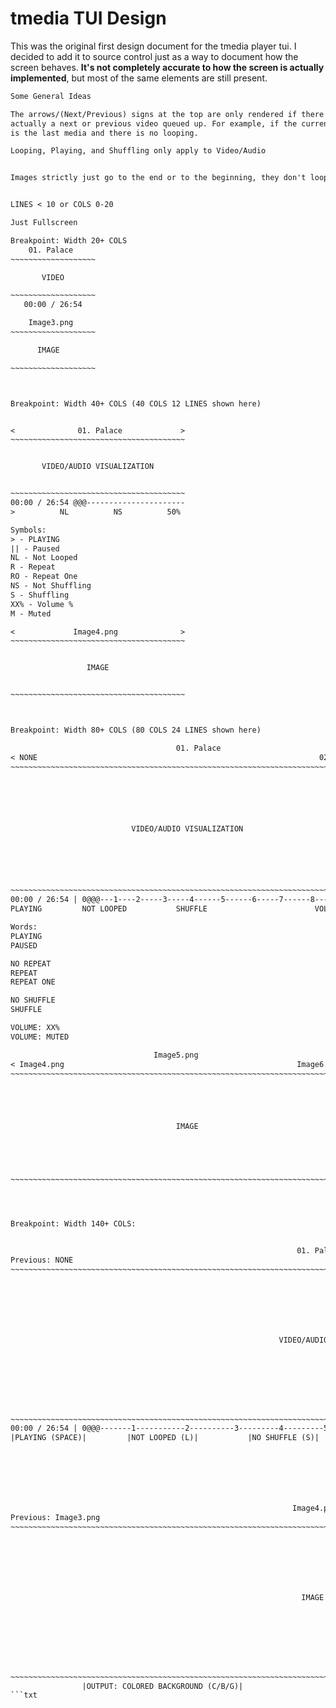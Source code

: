 # tmedia TUI Design

This was the original first design document for the tmedia player tui. I decided
to add it to source control just as a way to document how the screen behaves.
**It's not completely accurate to how the screen is actually implemented**,
but most of the same elements are still present.

```txt
Some General Ideas

The arrows/(Next/Previous) signs at the top are only rendered if there is
actually a next or previous video queued up. For example, if the current media
is the last media and there is no looping.

Looping, Playing, and Shuffling only apply to Video/Audio


Images strictly just go to the end or to the beginning, they don't loop at all


LINES < 10 or COLS 0-20

Just Fullscreen

Breakpoint: Width 20+ COLS
    01. Palace
~~~~~~~~~~~~~~~~~~~

       VIDEO

~~~~~~~~~~~~~~~~~~~
   00:00 / 26:54

    Image3.png
~~~~~~~~~~~~~~~~~~~

      IMAGE

~~~~~~~~~~~~~~~~~~~



Breakpoint: Width 40+ COLS (40 COLS 12 LINES shown here)


<              01. Palace             >
~~~~~~~~~~~~~~~~~~~~~~~~~~~~~~~~~~~~~~~


       VIDEO/AUDIO VISUALIZATION


~~~~~~~~~~~~~~~~~~~~~~~~~~~~~~~~~~~~~~~
00:00 / 26:54 @@@----------------------
>          NL          NS          50%

Symbols:
> - PLAYING
|| - Paused
NL - Not Looped
R - Repeat
RO - Repeat One
NS - Not Shuffling
S - Shuffling
XX% - Volume %
M - Muted

<             Image4.png              >
~~~~~~~~~~~~~~~~~~~~~~~~~~~~~~~~~~~~~~~


                 IMAGE


~~~~~~~~~~~~~~~~~~~~~~~~~~~~~~~~~~~~~~~



Breakpoint: Width 80+ COLS (80 COLS 24 LINES shown here)

                                     01. Palace
< NONE                                                               02. Peso >
~~~~~~~~~~~~~~~~~~~~~~~~~~~~~~~~~~~~~~~~~~~~~~~~~~~~~~~~~~~~~~~~~~~~~~~~~~~~~~~






                           VIDEO/AUDIO VISUALIZATION






~~~~~~~~~~~~~~~~~~~~~~~~~~~~~~~~~~~~~~~~~~~~~~~~~~~~~~~~~~~~~~~~~~~~~~~~~~~~~~~
00:00 / 26:54 | 0@@@---1----2-----3-----4------5------6-----7------8----9------
PLAYING         NOT LOOPED           SHUFFLE                        VOLUME: 50%

Words:
PLAYING
PAUSED

NO REPEAT
REPEAT
REPEAT ONE

NO SHUFFLE
SHUFFLE

VOLUME: XX%
VOLUME: MUTED

                                Image5.png
< Image4.png                                                    Image6.png    >
~~~~~~~~~~~~~~~~~~~~~~~~~~~~~~~~~~~~~~~~~~~~~~~~~~~~~~~~~~~~~~~~~~~~~~~~~~~~~~~





                                     IMAGE





~~~~~~~~~~~~~~~~~~~~~~~~~~~~~~~~~~~~~~~~~~~~~~~~~~~~~~~~~~~~~~~~~~~~~~~~~~~~~~~




Breakpoint: Width 140+ COLS:


                                                                01. Palace
Previous: NONE                                                                                                               Next: 02. Peso
~~~~~~~~~~~~~~~~~~~~~~~~~~~~~~~~~~~~~~~~~~~~~~~~~~~~~~~~~~~~~~~~~~~~~~~~~~~~~~~~~~~~~~~~~~~~~~~~~~~~~~~~~~~~~~~~~~~~~~~~~~~~~~~~~~~~~~~~~~~







                                                            VIDEO/AUDIO VISUALIZATION








~~~~~~~~~~~~~~~~~~~~~~~~~~~~~~~~~~~~~~~~~~~~~~~~~~~~~~~~~~~~~~~~~~~~~~~~~~~~~~~~~~~~~~~~~~~~~~~~~~~~~~~~~~~~~~~~~~~~~~~~~~~~~~~~~~~~~~~~~~
00:00 / 26:54 | 0@@@-------1-----------2----------3---------4---------5---------6------------7----------8-------------9--------------------
|PLAYING (SPACE)|         |NOT LOOPED (L)|           |NO SHUFFLE (S)|               |VOLUME: 50% (UP/DOWN)|                      |M: More|







                                                               Image4.png
Previous: Image3.png                                                                                                      Next: Image5.png
~~~~~~~~~~~~~~~~~~~~~~~~~~~~~~~~~~~~~~~~~~~~~~~~~~~~~~~~~~~~~~~~~~~~~~~~~~~~~~~~~~~~~~~~~~~~~~~~~~~~~~~~~~~~~~~~~~~~~~~~~~~~~~~~~~~~~~~~~~~







                                                                 IMAGE








~~~~~~~~~~~~~~~~~~~~~~~~~~~~~~~~~~~~~~~~~~~~~~~~~~~~~~~~~~~~~~~~~~~~~~~~~~~~~~~~~~~~~~~~~~~~~~~~~~~~~~~~~~~~~~~~~~~~~~~~~~~~~~~~~~~~~~~~~~
                |OUTPUT: COLORED BACKGROUND (C/B/G)|                                          |F: Toggle Fullscreen|
```txt
